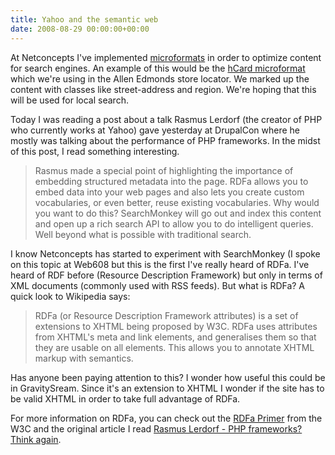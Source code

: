```yaml
---
title: Yahoo and the semantic web
date: 2008-08-29 00:00:00+00:00
---
```


At Netconcepts I've implemented [microformats](http://microformats.org/) in order to optimize content for search engines. An example of this would be the [hCard microformat](http://microformats.org/wiki/hcard) which we're using in the Allen Edmonds store locator. We marked up the content with classes like street-address and region. We're hoping that this will be used for local search.

Today I was reading a post about a talk Rasmus Lerdorf (the creator of PHP who currently works at Yahoo) gave yesterday at DrupalCon where he mostly was talking about the performance of PHP frameworks. In the midst of this post, I read something interesting.

> Rasmus made a special point of highlighting the importance of embedding structured metadata into the page. RDFa allows you to embed data into your web pages and also lets you create custom vocabularies, or even better, reuse existing vocabularies. Why would you want to do this? SearchMonkey will go out and index this content and open up a rich search API to allow you to do intelligent queries. Well beyond what is possible with traditional search.

I know Netconcepts has started to experiment with SearchMonkey (I spoke on this topic at Web608 but this is the first I've really heard of RDFa. I've heard of RDF before (Resource Description Framework) but only in terms of XML documents (commonly used with RSS feeds). But what is RDFa? A quick look to Wikipedia says:

> RDFa (or Resource Description Framework attributes) is a set of extensions to XHTML being proposed by W3C. RDFa uses attributes from XHTML's meta and link elements, and generalises them so that they are usable on all elements. This allows you to annotate XHTML markup with semantics.

Has anyone been paying attention to this? I wonder how useful this could be in GravitySream. Since it's an extension to XHTML I wonder if the site has to be valid XHTML in order to take full advantage of RDFa.

For more information on RDFa, you can check out the [RDFa Primer](http://www.w3.org/TR/xhtml-rdfa-primer/) from the W3C and the original article I read [Rasmus Lerdorf - PHP frameworks? Think again](http://www.sitepoint.com/blogs/2008/08/29/rasmus-lerdorf-php-frameworks-think-again/).
